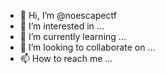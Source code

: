 - 👋 Hi, I’m @noescapectf
- 👀 I’m interested in ...
- 🌱 I’m currently learning ...
- 💞️ I’m looking to collaborate on ...
- 📫 How to reach me ...

<!---
noescapectf/noescapectf is a ✨ special ✨ repository because its `README.md` (this file) appears on your GitHub profile.
You can click the Preview link to take a look at your changes.
--->
